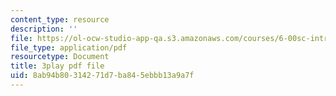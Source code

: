 ```yaml
---
content_type: resource
description: ''
file: https://ol-ocw-studio-app-qa.s3.amazonaws.com/courses/6-00sc-introduction-to-computer-science-and-programming-spring-2011/8ab94b80314271d7ba845ebbb13a9a7f_hmtXhZTfAes.pdf
file_type: application/pdf
resourcetype: Document
title: 3play pdf file
uid: 8ab94b80-3142-71d7-ba84-5ebbb13a9a7f
---
```

